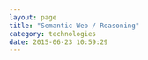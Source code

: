 ```yaml
---
layout: page
title: "Semantic Web / Reasoning"
category: technologies
date: 2015-06-23 10:59:29
---
```



